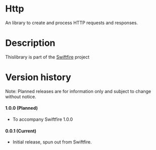 # Http
An library to create and process HTTP requests and responses.

# Description
Thislibrary is part of the [Swiftfire](http://swiftfire.nl) project

# Version history

Note: Planned releases are for information only and subject to change without notice.

#### 1.0.0 (Planned)

- To accompany Swiftfire 1.0.0

#### 0.0.1 (Current)

- Initial release, spun out from Swiftfire.